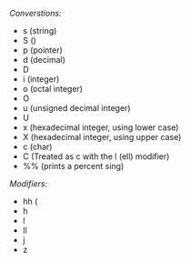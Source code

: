 *Converstions:*
- s (string)
- S ()
- p (pointer)
- d (decimal)
- D
- i (integer)
- o (octal integer)
- O
- u (unsigned decimal integer)
- U
- x (hexadecimal integer, using lower case)
- X (hexadecimal integer, using upper case)
- c (char)
- C (Treated as c with the l (ell) modifier)
- %% (prints a percent sing)

*Modifiers:*
- hh (
- h
- l
- ll
- j
- z

